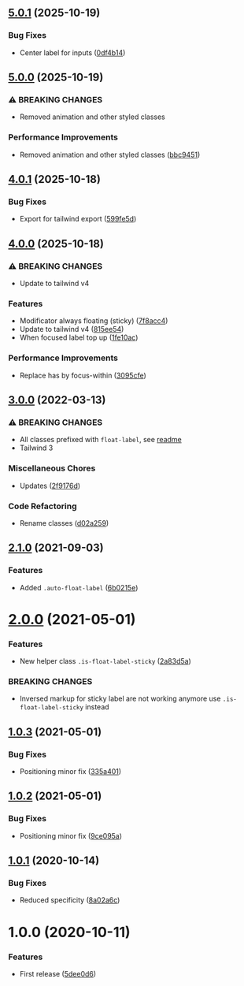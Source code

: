 ## [5.0.1](https://github.com/unlight/tailwind-float-label/compare/v5.0.0...v5.0.1) (2025-10-19)

### Bug Fixes

* Center label for inputs ([0df4b14](https://github.com/unlight/tailwind-float-label/commit/0df4b1491f37060b07e26077dfe3eb6108f01d8e))

## [5.0.0](https://github.com/unlight/tailwind-float-label/compare/v4.0.1...v5.0.0) (2025-10-19)

### ⚠ BREAKING CHANGES

* Removed animation and other styled classes

### Performance Improvements

* Removed animation and other styled classes ([bbc9451](https://github.com/unlight/tailwind-float-label/commit/bbc9451871505263d71e451109c2eceacdd5cc23))

## [4.0.1](https://github.com/unlight/tailwind-float-label/compare/v4.0.0...v4.0.1) (2025-10-18)

### Bug Fixes

* Export for tailwind export ([599fe5d](https://github.com/unlight/tailwind-float-label/commit/599fe5db36e99405361f92a22dfffb1e055f659b))

## [4.0.0](https://github.com/unlight/tailwind-float-label/compare/v3.0.0...v4.0.0) (2025-10-18)

### ⚠ BREAKING CHANGES

* Update to tailwind v4

### Features

* Modificator always floating (sticky) ([7f8acc4](https://github.com/unlight/tailwind-float-label/commit/7f8acc44ae355d5559a8ca635559fc2671c8ac7b))
* Update to tailwind v4 ([815ee54](https://github.com/unlight/tailwind-float-label/commit/815ee544073072c10ae756f35e597807d9d2818a))
* When focused label top up ([1fe10ac](https://github.com/unlight/tailwind-float-label/commit/1fe10acfe3d7e6f703aae5dfd77b47fc6c1e4b1a))

### Performance Improvements

* Replace has by focus-within ([3095cfe](https://github.com/unlight/tailwind-float-label/commit/3095cfe744877df0b66e8e88a084de26f6a9a6a3))

## [3.0.0](https://github.com/unlight/tailwind-float-label/compare/v2.1.0...v3.0.0) (2022-03-13)


### ⚠ BREAKING CHANGES

* All classes prefixed with `float-label`, see [readme](https://github.com/unlight/tailwind-float-label#usage)
* Tailwind 3

### Miscellaneous Chores

* Updates ([2f9176d](https://github.com/unlight/tailwind-float-label/commit/2f9176d331129f5e87d37fccf5b19565315fc51c))


### Code Refactoring

* Rename classes ([d02a259](https://github.com/unlight/tailwind-float-label/commit/d02a259bde6ed4110ddd992dd735ed25b5abb8c9))

## [2.1.0](https://github.com/unlight/tailwind-float-label/compare/v2.0.0...v2.1.0) (2021-09-03)


### Features

* Added `.auto-float-label` ([6b0215e](https://github.com/unlight/tailwind-float-label/commit/6b0215e77a7311fd7be84d48d2ab270f5cd676fc))

# [2.0.0](https://github.com/unlight/tailwind-float-label/compare/v1.0.3...v2.0.0) (2021-05-01)


### Features

* New helper class `.is-float-label-sticky` ([2a83d5a](https://github.com/unlight/tailwind-float-label/commit/2a83d5ac66b127f5c13b1054416005214c73d802))


### BREAKING CHANGES

* Inversed markup for sticky label are not working anymore use `.is-float-label-sticky` instead

## [1.0.3](https://github.com/unlight/tailwind-float-label/compare/v1.0.2...v1.0.3) (2021-05-01)


### Bug Fixes

* Positioning minor fix ([335a401](https://github.com/unlight/tailwind-float-label/commit/335a40121465c9dc534ca98d0bf5444fcdea5d4d))

## [1.0.2](https://github.com/unlight/tailwind-float-label/compare/v1.0.1...v1.0.2) (2021-05-01)


### Bug Fixes

* Positioning minor fix ([9ce095a](https://github.com/unlight/tailwind-float-label/commit/9ce095a1c9ba0148ec5ba60038a9610fed44331d))

## [1.0.1](https://github.com/unlight/tailwind-float-label/compare/v1.0.0...v1.0.1) (2020-10-14)


### Bug Fixes

* Reduced specificity ([8a02a6c](https://github.com/unlight/tailwind-float-label/commit/8a02a6cc5aab90d46120e07551531ad74384adf2))

# 1.0.0 (2020-10-11)


### Features

* First release ([5dee0d6](https://github.com/unlight/tailwind-float-label/commit/5dee0d63daf6cc5a5539131b989f18ace072ac00))
